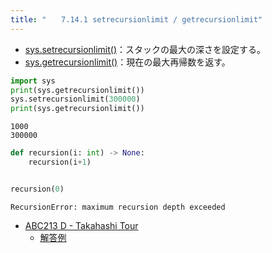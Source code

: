 ```yaml
---
title: "　　7.14.1 setrecursionlimit / getrecursionlimit"
---
```


* [sys.setrecursionlimit()](https://docs.python.org/ja/3/library/sys.html#sys.setrecursionlimit)：スタックの最大の深さを設定する。
* [sys.getrecursionlimit()](https://docs.python.org/ja/3/library/sys.html#sys.getrecursionlimit)：現在の最大再帰数を返す。

```python:サンプルコード：sample_697.py
import sys
print(sys.getrecursionlimit())
sys.setrecursionlimit(300000)
print(sys.getrecursionlimit())
```

```text:実行結果
1000
300000
```

```python:サンプルコード：sample_698.py
def recursion(i: int) -> None:
    recursion(i+1)


recursion(0)
```

```text:実行結果
RecursionError: maximum recursion depth exceeded
```

- [ABC213 D - Takahashi Tour](https://atcoder.jp/contests/abc213/tasks/abc213_d)
    - [解答例](https://atcoder.jp/contests/abc213/submissions/31404454)